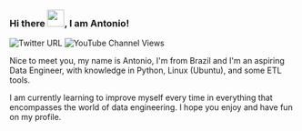 ### Hi there <img src="https://raw.githubusercontent.com/MartinHeinz/MartinHeinz/master/wave.gif" width="30px">, I am Antonio!


![Twitter URL](https://img.shields.io/twitter/url?style=social&url=https%3A%2F%2Ftwitter.com%2FAntonyHGB) ![YouTube Channel Views](https://img.shields.io/youtube/channel/views/UCB_vaVB56pDCk4Sld7_WkKw?style=social)

Nice to meet you, my name is Antonio, I'm from Brazil and I'm an aspiring Data Engineer, with knowledge in Python, Linux (Ubuntu), and some ETL tools.

I am currently learning to improve myself every time in everything that encompasses the world of data engineering.
I hope you enjoy and have fun on my profile.


<!--
**AntonyHGB/antonyhgb** is a ✨ _special_ ✨ repository because its `README.md` (this file) appears on your GitHub profile.

Here are some ideas to get you started:

- 🔭 I’m currently working on ...
- 🌱 I’m currently learning ...
- 👯 I’m looking to collaborate on ...
- 🤔 I’m looking for help with ...
- 💬 Ask me about ...
- 📫 How to reach me: ...
- 😄 Pronouns: ...
- ⚡ Fun fact: ...
-->
